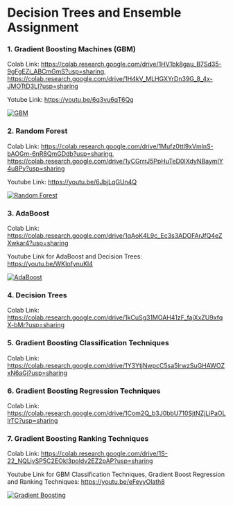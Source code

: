 # Decision Trees and Ensemble Assignment

### 1. Gradient Boosting Machines (GBM)

Colab Link: https://colab.research.google.com/drive/1HV1bk8gau_B7Sd35-9gFgEZi_ABCmGmS?usp=sharing, https://colab.research.google.com/drive/1H4kV_MLHGXYrDn39G_8_4x-JMOTtD3LI?usp=sharing 

Yotube Link: https://youtu.be/6q3vu6qT6Qg

[![GBM](https://img.youtube.com/vi/6q3vu6qT6Qg/0.jpg)](https://www.youtube.com/watch?v=6q3vu6qT6Qg)  


### 2. Random Forest

Colab Link: https://colab.research.google.com/drive/1Mufz0ttl9xVmlnS-bAOGm-6nR8QmGDdb?usp=sharing, https://colab.research.google.com/drive/1yCGrrrJ5PpHuTeD0IXdyNBaymIY4u8Py?usp=sharing 

Youtube Link: https://youtu.be/6JbjLqGUn4Q 

[![Random Forest](https://img.youtube.com/vi/6JbjLqGUn4Q/0.jpg)](https://www.youtube.com/watch?v=6JbjLqGUn4Q)  


### 3. AdaBoost

Colab Link: https://colab.research.google.com/drive/1qAoK4L9c_Ec3s3ADOFArJfQ4eZXwkar4?usp=sharing 

Youtube Link for AdaBoost and Decision Trees: https://youtu.be/WKIofynuKl4 

[![AdaBoost](https://img.youtube.com/vi/WKIofynuKl4/0.jpg)](https://www.youtube.com/watch?v=WKIofynuKl4)  


### 4. Decision Trees

Colab Link: https://colab.research.google.com/drive/1kCuSg31MOAH41zF_fajXxZU9xfqX-bMr?usp=sharing 


### 5. Gradient Boosting Classification Techniques

Colab Link: https://colab.research.google.com/drive/1Y3YtjNwpcC5sa5lrwzSuGHAWOZxN6aGj?usp=sharing 


### 6. Gradient Boosting Regression Techniques

Colab Link: https://colab.research.google.com/drive/1Com2Q_b3J0bbU710SjtNZjLiPaOLlrTC?usp=sharing 


### 7. Gradient Boosting Ranking Techniques

Colab Link: https://colab.research.google.com/drive/1S-22_NQLjvSP5C2EOkl3poldv2EZ2pAP?usp=sharing 

Youtube Link for GBM Classification Techniques, Gradient Boost Regression and Ranking Techniques: https://youtu.be/eFeyyOlath8 

[![Gradient Boosting](https://img.youtube.com/vi/eFeyyOlath8/0.jpg)](https://www.youtube.com/watch?v=eFeyyOlath8)  

